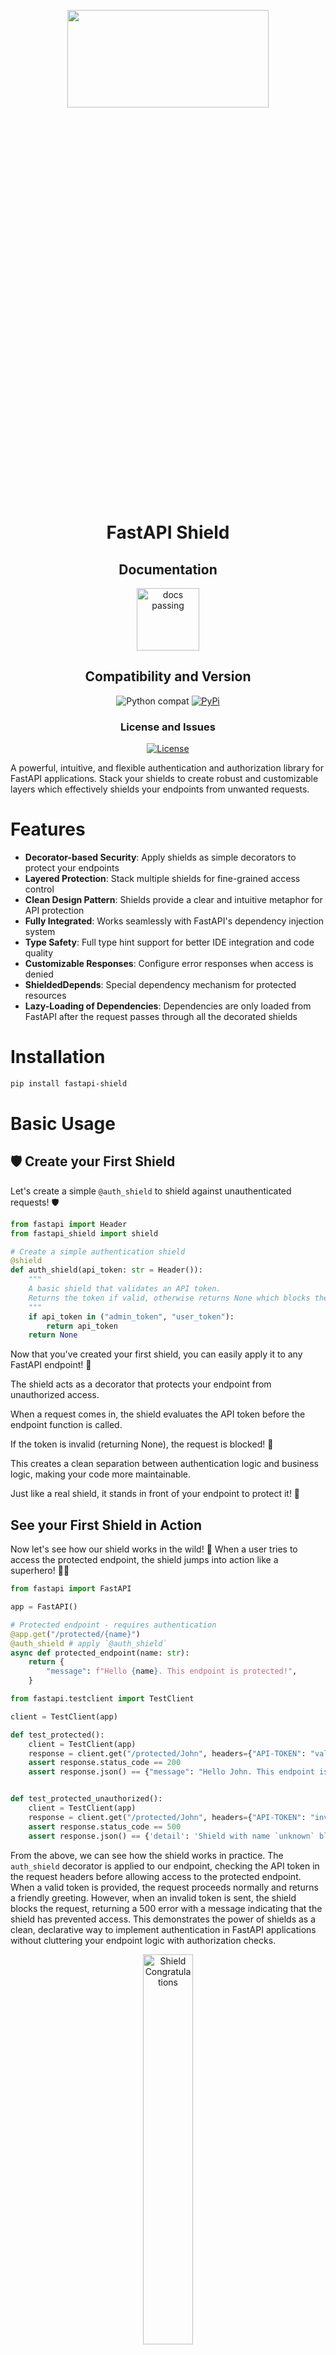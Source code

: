 <div align="center">

<img src="./assets/logos/logo_hori_one.jpg" width=80% height=20%></img>

# FastAPI Shield

## Documentation
<a href="https://fastapi-shield.readthedocs.io">
  <img src="https://img.shields.io/badge/docs-passing-brightgreen.svg" width="100" alt="docs passing">
</a>

## Compatibility and Version
<img src="https://img.shields.io/badge/%3E=python-3.9-blue.svg" alt="Python compat">
<a href="https://pypi.python.org/pypi/fastapi-shield"><img src="https://img.shields.io/pypi/v/fastapi-shield.svg" alt="PyPi"></a>

### License and Issues
<a href="https://github.com/jimchng/fastapi-shield/blob/main/LICENSE"><img src="https://img.shields.io/github/license/jimchng/fastapi-shield" alt="License"></a>

</div>

A powerful, intuitive, and flexible authentication and authorization library for FastAPI applications. Stack your shields to create robust and customizable layers which effectively shields your endpoints from unwanted requests.

# Features

- **Decorator-based Security**: Apply shields as simple decorators to protect your endpoints
- **Layered Protection**: Stack multiple shields for fine-grained access control
- **Clean Design Pattern**: Shields provide a clear and intuitive metaphor for API protection
- **Fully Integrated**: Works seamlessly with FastAPI's dependency injection system
- **Type Safety**: Full type hint support for better IDE integration and code quality
- **Customizable Responses**: Configure error responses when access is denied
- **ShieldedDepends**: Special dependency mechanism for protected resources
- **Lazy-Loading of Dependencies**: Dependencies are only loaded from FastAPI after the request passes through all the decorated shields

# Installation

```bash
pip install fastapi-shield
```

# Basic Usage

## 🛡️ Create your First Shield

Let's create a simple `@auth_shield` to shield against unauthenticated requests! 🛡️

```python
from fastapi import Header
from fastapi_shield import shield

# Create a simple authentication shield
@shield
def auth_shield(api_token: str = Header()):
    """
    A basic shield that validates an API token.
    Returns the token if valid, otherwise returns None which blocks the request.
    """
    if api_token in ("admin_token", "user_token"):
        return api_token
    return None
```

Now that you've created your first shield, you can easily apply it to any FastAPI endpoint! 🚀

The shield acts as a decorator that protects your endpoint from unauthorized access. 

When a request comes in, the shield evaluates the API token before the endpoint function is called.

If the token is invalid (returning None), the request is blocked! 🚫 

This creates a clean separation between authentication logic and business logic, making your code more maintainable.

Just like a real shield, it stands in front of your endpoint to protect it! 💪


## See your First Shield in Action

Now let's see how our shield works in the wild! 🚀 When a user tries to access the protected endpoint, the shield jumps into action like a superhero! 🦸‍♀️

```python
from fastapi import FastAPI

app = FastAPI()

# Protected endpoint - requires authentication
@app.get("/protected/{name}")
@auth_shield # apply `@auth_shield`
async def protected_endpoint(name: str):
    return {
        "message": f"Hello {name}. This endpoint is protected!",
    }
```

```python
from fastapi.testclient import TestClient

client = TestClient(app)

def test_protected():
    client = TestClient(app)
    response = client.get("/protected/John", headers={"API-TOKEN": "valid_token"})
    assert response.status_code == 200
    assert response.json() == {"message": "Hello John. This endpoint is protected!"}


def test_protected_unauthorized():
    client = TestClient(app)
    response = client.get("/protected/John", headers={"API-TOKEN": "invalid_token"})
    assert response.status_code == 500
    assert response.json() == {'detail': 'Shield with name `unknown` blocks the request'}, response.json()
```

From the above, we can see how the shield works in practice. The `auth_shield` decorator is applied to our endpoint, checking the API token in the request headers before allowing access to the protected endpoint. When a valid token is provided, the request proceeds normally and returns a friendly greeting. However, when an invalid token is sent, the shield blocks the request, returning a 500 error with a message indicating that the shield has prevented access. This demonstrates the power of shields as a clean, declarative way to implement authentication in FastAPI applications without cluttering your endpoint logic with authorization checks.

<div align="center">
  <img src="./assets/pictures/IMG_20250423_003431_018.jpg" alt="Shield Congratulations" width="40%">
  
  ### 🎉 Congratulations! You've made your First Wonderful Shield! 🎉
</div>

## Your Second Shield! 🛡️🛡️

First, let's see what's the final endpoint is going to look like:

```python
@app.get("/products")
@auth_shield
@roles_shield(["user"])
async def get_all_products(db: Dict[str, Any]=Depends(get_db), username: str=ShieldedDepends(get_username_from_payload)):
    """Only user with role `user` can get their own product"""
    products = list(map(lambda name: db["products"][name], db["users"][username]["products"]))
    return {
        "message": f"These are your products: {products}",
    }
```

We're going to make the `@roles_shield(["user"])`.

But before that, there's one point to note: one of the advantages of `fastapi-shield` is that it enables lazy injection of FastAPI's dependencies.

In the signature of the endpoint: `async def get_all_products(db: Dict[str, Any]=Depends(get_db), username: str=ShieldedDepends(get_username_from_payload))`, the `db: Dict[str, Any]=Depends(get_db)` is only injected after `@roles_shield(["user"])` becomes 'unblocked', i.e. allowing the request to reach the endpoint `get_all_products`. Prior to that, if the request is blocked by any of the decoratored shields, e.g. `@auth_shield` and `@roles_shield(["user"])`, then the FastAPI's dependencies are not injected.





```python
from fastapi import FastAPI, Header
from fastapi_shield import Shield, ShieldedDepends, shield

app = FastAPI()

# Create a simple authentication shield
@shield
def auth_shield(api_token: str = Header()):
    """
    A basic shield that validates an API token.
    Returns the token if valid, otherwise returns None which blocks the request.
    """
    if api_token == "valid_token":
        return api_token
    return None

# Create a role-based shield factory
def roles_required(required_roles: list[str]):
    @shield
    def role_shield(token_data: dict = ShieldedDepends(auth_shield)):
        user_roles = token_data.get("roles", [])
        if any(role in user_roles for role in required_roles):
            return token_data
        return None
    return role_shield

# Create shortcut shields
admin_shield = roles_required(["admin"])
user_shield = roles_required(["user", "admin"])

# Public endpoint
@app.get("/public")
async def public_endpoint():
    return {"message": "This endpoint is public!"}

# Protected endpoint - requires authentication
@app.get("/protected")
@auth_shield
async def protected_endpoint(token: str = ShieldedDepends(lambda t: t)):
    return {
        "message": "This endpoint is protected!",
        "token": token
    }

# Admin-only endpoint
@app.get("/admin")
@auth_shield
@admin_shield
async def admin_endpoint():
    return {"message": "This endpoint is for admins only!"}

# User-level endpoint
@app.get("/user")
@auth_shield
@user_shield
async def user_endpoint():
    return {"message": "This endpoint is for users and admins!"}
```

## Advanced Example

Check out the complete product catalog API example in the [`examples/app`](examples/app) directory, which demonstrates:

- Authentication with token-based shields
- Role-based access control
- Protecting user information
- Admin-only operations for products
- Testing protected endpoints with TestClient

```python
# Shield for requiring specific roles
def roles_required(roles: List[str]):
    """
    Role-based authorization shield that checks if the authenticated user
    has any of the required roles.
    """
    @shield
    def role_shield(token: str = ShieldedDepends(lambda t: t)):
        token_data = get_token_data(token)
        user_roles = token_data.get("roles", [])
        
        # Check if user has any of the required roles
        if any(role in user_roles for role in roles):
            return token_data
        
        # No matching roles, return None to block the request
        return None
        
    return role_shield

# Shortcut shields for common role checks
admin_required = roles_required(["admin"])
user_required = roles_required(["user", "admin"])
```

## Documentation

Visit our documentation for more details:

- **Getting Started**: Installation, basic usage, and core concepts
- **Shields Guide**: Understanding the Shield pattern
- **Authentication**: Token-based, OAuth, and custom authentication shields
- **Authorization**: Role-based access control and permission shields
- **Advanced Usage**: Complex security scenarios and custom shield creation, e.g. rate limiting shield
- **Examples**: Complete application examples

## How It Works

FastAPI Shield uses a layered decorator pattern to apply security checks:

1. **Define Shields**: Create functions decorated with `@shield` that validate authentication or authorization
2. **Stack Shields**: Apply multiple shields to endpoints in the desired order
3. **Access Protected Resources**: Use `ShieldedDepends` to access data from successful shields
4. **Handle Failures**: Customize error responses when shield validation fails

Each shield acts as an independent layer of security that can:
- Allow the request to continue when it passes validation (returns a value)
- Block the request when validation fails (returns None)
- Pass state to dependent shields (via ShieldedDepends)

## Development

### Prerequisites

- Python 3.9 or higher
- FastAPI 0.100.1 or higher

### Install Development Dependencies

```bash
pip install uv
uv sync --dev
```

### Building from Source

```bash
git clone https://github.com/jimchng/fastapi-shield.git
cd fastapi-shield
pip install uv
uv sync --dev
```

### Running Tests

```bash
# Install `uv`
pip install uv

# Install `nox`
uv add --dev nox

# Or use `nox` as a tool
uv tool install nox

# Run all tests
uv run python -m nox -s test

# OR
uv tool run nox -s test

# Run specific test suite
nox -s test -- tests/test_basics.py
```

## Contributing

We welcome contributions! Please see our Contributing Guide for details.

## License

This project is licensed under the MIT License - see the [LICENSE](LICENSE) file for details.

## Acknowledgments

Special thanks to all contributors who have helped shape this project.

